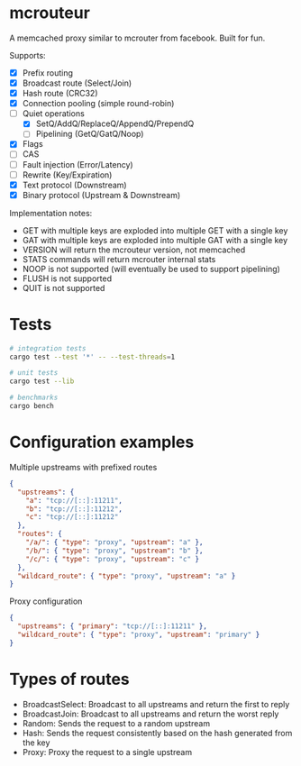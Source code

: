 # mcrouteur

A memcached proxy similar to mcrouter from facebook. Built for fun.

Supports:

- [x] Prefix routing
- [x] Broadcast route (Select/Join)
- [x] Hash route (CRC32)
- [x] Connection pooling (simple round-robin)
- [ ] Quiet operations
  - [x] SetQ/AddQ/ReplaceQ/AppendQ/PrependQ
  - [ ] Pipelining (GetQ/GatQ/Noop)
- [x] Flags
- [ ] CAS
- [ ] Fault injection (Error/Latency)
- [ ] Rewrite (Key/Expiration)
- [x] Text protocol (Downstream)
- [x] Binary protocol (Upstream & Downstream)

Implementation notes:

- GET with multiple keys are exploded into multiple GET with a single key
- GAT with multiple keys are exploded into multiple GAT with a single key
- VERSION will return the mcrouteur version, not memcached
- STATS commands will return mcrouter internal stats
- NOOP is not supported (will eventually be used to support pipelining)
- FLUSH is not supported
- QUIT is not supported

# Tests

```sh
# integration tests
cargo test --test '*' -- --test-threads=1

# unit tests
cargo test --lib

# benchmarks
cargo bench
```

# Configuration examples

Multiple upstreams with prefixed routes

```json
{
  "upstreams": {
    "a": "tcp://[::]:11211",
    "b": "tcp://[::]:11212",
    "c": "tcp://[::]:11212"
  },
  "routes": {
    "/a/": { "type": "proxy", "upstream": "a" },
    "/b/": { "type": "proxy", "upstream": "b" },
    "/c/": { "type": "proxy", "upstream": "c" }
  },
  "wildcard_route": { "type": "proxy", "upstream": "a" }
}
```

Proxy configuration

```json
{
  "upstreams": { "primary": "tcp://[::]:11211" },
  "wildcard_route": { "type": "proxy", "upstream": "primary" }
}
```

# Types of routes

- BroadcastSelect: Broadcast to all upstreams and return the first to reply
- BroadcastJoin: Broadcast to all upstreams and return the worst reply
- Random: Sends the request to a random upstream
- Hash: Sends the request consistently based on the hash generated from the key
- Proxy: Proxy the request to a single upstream
